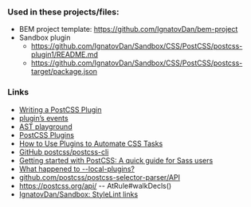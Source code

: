 ### Used in these projects/files:
- BEM project template: https://github.com/IgnatovDan/bem-project
- Sandbox plugin
  - https://github.com/IgnatovDan/Sandbox/CSS/PostCSS/postcss-plugin1/README.md
  - https://github.com/IgnatovDan/Sandbox/CSS/PostCSS/postcss-target/package.json

### Links

- [Writing a PostCSS Plugin](https://postcss.org/docs/writing-a-postcss-plugin)
- [plugin’s events](https://postcss.org/api/#plugin)
- [AST playground](https://astexplorer.net/#/2uBU1BLuJ1)
- [PostCSS Plugins](https://github.com/postcss/postcss/blob/main/docs/plugins.md)
- [How to Use Plugins to Automate CSS Tasks](https://www.freecodecamp.org/news/what-is-postcss/)
- [GitHub postcss/postcss-cli](https://github.com/postcss/postcss-cli)
- [Getting started with PostCSS: A quick guide for Sass users](https://medium.com/heresy-dev/getting-started-with-postcss-a-quick-guide-for-sass-users-90c8b675d5f4)
- [What happened to --local-plugins?](https://github.com/postcss/postcss-cli/issues/150)
- [github.com/postcss/postcss-selector-parser/API](https://github.com/postcss/postcss-selector-parser/blob/master/API.md)
- https://postcss.org/api/  -- AtRule#walkDecls()
- [IgnatovDan/Sandbox: StyleLint links](https://github.com/IgnatovDan/Sandbox/blob/main/CSS/StyleLint/)
